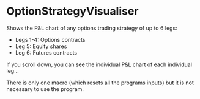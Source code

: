 # OptionStrategyVisualiser
Shows the P&amp;L chart of any options trading strategy of up to 6 legs:
- Legs 1-4: Options contracts
- Leg 5: Equity shares
- Leg 6: Futures contracts

If you scroll down, you can see the individual P&amp;L chart of each individual leg...

There is only one macro (which resets all the programs inputs) but it is not necessary to use the program.
